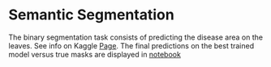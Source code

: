 # Semantic Segmentation
The binary segmentation task consists of predicting the disease area on the leaves. See info on Kaggle [Page](https://www.kaggle.com/datasets/fakhrealam9537/leaf-disease-segmentation-dataset). The final predictions on the best trained model versus true masks are displayed in [notebook](https://github.com/Venzel13/Semantic_Segmentation/blob/main/plot_result.ipynb)
